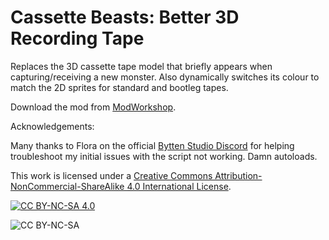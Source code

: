 # Cassette Beasts: Better 3D Recording Tape
Replaces the 3D cassette tape model that briefly appears when capturing/receiving a new monster. Also dynamically switches its colour to match the 2D sprites for standard and bootleg tapes.

Download the mod from [ModWorkshop](https://modworkshop.net/game/cassette-beasts).

Acknowledgements:

Many thanks to Flora on the official [Bytten Studio Discord](https://discord.gg/byttenstudio) for helping troubleshoot my initial issues with the script not working. Damn autoloads.

This work is licensed under a
[Creative Commons Attribution-NonCommercial-ShareAlike 4.0 International License][cc-by-nc-sa].

[![CC BY-NC-SA 4.0][cc-by-nc-sa-image]][cc-by-nc-sa]

[cc-by-nc-sa]: http://creativecommons.org/licenses/by-nc-sa/4.0/
[cc-by-nc-sa-image]: https://licensebuttons.net/l/by-nc-sa/4.0/88x31.png

![CC BY-NC-SA](https://img.shields.io/badge/License-CC%20BY--NC--SA%204.0-lightgrey.svg)

